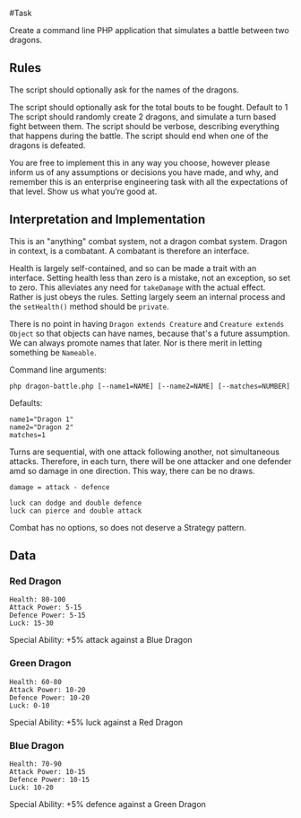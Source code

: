 #Task

Create a command line PHP application that simulates a battle between two dragons.

## Rules

The script should optionally ask for the names of the dragons.

The script should optionally ask for the total bouts to be fought. Default to 1 The script should randomly 
create 2 dragons, and simulate a turn based fight between them. The script should be verbose, describing 
everything that happens during the battle. The script should end when one of the dragons is defeated. 

You are free to implement this in any way you choose, however please inform us of any assumptions or 
decisions you have made, and why, and remember this is an enterprise engineering task with all the 
expectations of that level. Show us what you’re good at.

## Interpretation and Implementation

This is an "anything" combat system, not a dragon combat system. Dragon in context, is a combatant. 
A combatant is therefore an interface.

Health is largely self-contained, and so can be made a trait with an interface. Setting health less than zero 
is a mistake, not an exception, so set to zero. This alleviates any need for `takeDamage` with the actual effect. 
Rather is just obeys the rules. Setting largely seem an internal process and the `setHealth()` method should be
`private`.

There is no point in having `Dragon extends Creature` and `Creature extends Object` so that objects can have names, 
because that's a future assumption. We can always promote names that later. Nor is there merit in letting something 
be `Nameable`.



Command line arguments:

`php dragon-battle.php [--name1=NAME] [--name2=NAME] [--matches=NUMBER]`

Defaults:

    name1="Dragon 1"
    name2="Dragon 2"
    matches=1

Turns are sequential, with one attack following another, not simultaneous attacks. Therefore, in each turn,
there will be one attacker and one defender amd so damage in one direction. This way, there can be no draws.

    damage = attack - defence

    luck can dodge and double defence
    luck can pierce and double attack

Combat has no options, so does not deserve a Strategy pattern.


## Data

### Red Dragon

    Health: 80-100
    Attack Power: 5-15
    Defence Power: 5-15
    Luck: 15-30

Special Ability: +5% attack against a Blue Dragon

### Green Dragon

    Health: 60-80
    Attack Power: 10-20
    Defence Power: 10-20
    Luck: 0-10

Special Ability: +5% luck against a Red Dragon

### Blue Dragon

    Health: 70-90
    Attack Power: 10-15
    Defence Power: 10-15
    Luck: 10-20

Special Ability: +5% defence against a Green Dragon
